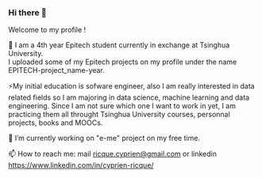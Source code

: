 ### Hi there 👋

Welcome to my profile !

🌱 I am a 4th year Epitech student currently in exchange at Tsinghua University.<br>
I uploaded some of my Epitech projects on my profile under the name EPITECH-project_name-year.

⚡My initial education is sofware engineer, also I am really interested in data related fields so I am majoring in data science, machine learning and data engineering. Since I am not sure which one I want to work in yet, I am practicing them all throught Tsinghua University courses, personnal projects, books and MOOCs. 

🔭 I’m currently working on "e-me" project on my free time.

📫 How to reach me: mail ricque.cyprien@gmail.com or linkedin https://www.linkedin.com/in/cyprien-ricque/

<!--
**Cyprien-Ricque/Cyprien-Ricque** is a ✨ _special_ ✨ repository because its `README.md` (this file) appears on your GitHub profile.

Here are some ideas to get you started:

- 🔭 I’m currently working on ...
- 🌱 I’m currently learning ...
- 👯 I’m looking to collaborate on ...
- 🤔 I’m looking for help with ...
- 💬 Ask me about ...
- 📫 How to reach me: ...
- 😄 Pronouns: ...
- ⚡ Fun fact: ...
-->
